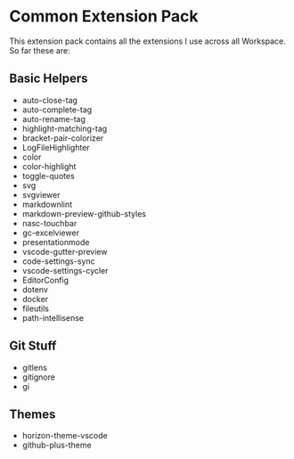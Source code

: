 # Common Extension Pack

This extension pack contains all the extensions I use across all Workspace. So far these are:

## Basic Helpers

* auto-close-tag
* auto-complete-tag
* auto-rename-tag
* highlight-matching-tag
* bracket-pair-colorizer
* LogFileHighlighter
* color
* color-highlight
* toggle-quotes
* svg
* svgviewer
* markdownlint
* markdown-preview-github-styles
* nasc-touchbar
* gc-excelviewer
* presentationmode
* vscode-gutter-preview
* code-settings-sync
* vscode-settings-cycler
* EditorConfig
* dotenv
* docker
* fileutils
* path-intellisense

## Git Stuff

* gitlens
* gitignore
* gi

## Themes

* horizon-theme-vscode
* github-plus-theme
